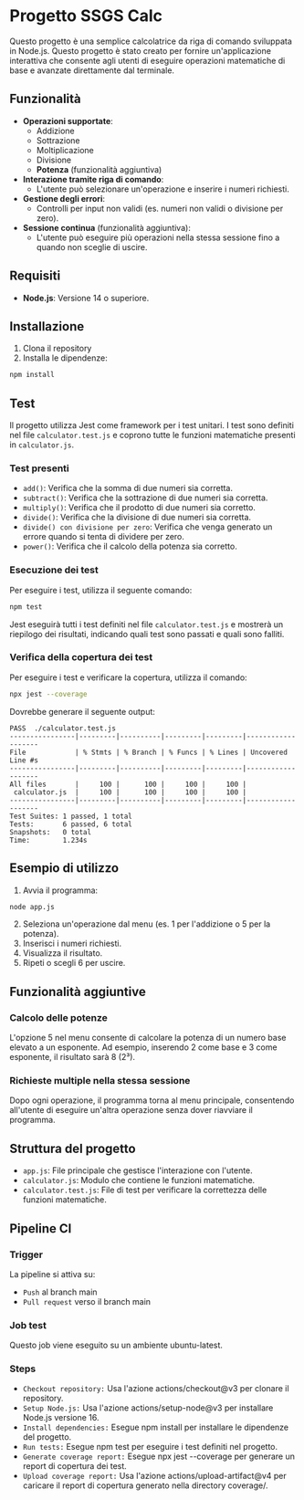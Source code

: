 # Progetto SSGS Calc

Questo progetto è una semplice calcolatrice da riga di comando sviluppata in Node.js. Questo progetto è stato creato per fornire un'applicazione interattiva che consente agli utenti di eseguire operazioni matematiche di base e avanzate direttamente dal terminale.

## Funzionalità

- **Operazioni supportate**:
  - Addizione
  - Sottrazione
  - Moltiplicazione
  - Divisione
  - **Potenza** (funzionalità aggiuntiva)
- **Interazione tramite riga di comando**:
  - L'utente può selezionare un'operazione e inserire i numeri richiesti.
- **Gestione degli errori**:
  - Controlli per input non validi (es. numeri non validi o divisione per zero).
- **Sessione continua** (funzionalità aggiuntiva):
  - L'utente può eseguire più operazioni nella stessa sessione fino a quando non sceglie di uscire.

## Requisiti

- **Node.js**: Versione 14 o superiore.

## Installazione

1. Clona il repository
2. Installa le dipendenze:
```bash
npm install
```

## Test

Il progetto utilizza Jest come framework per i test unitari. I test sono definiti nel file `calculator.test.js` e coprono tutte le funzioni matematiche presenti in `calculator.js`.

### Test presenti

- `add()`: Verifica che la somma di due numeri sia corretta.
- `subtract()`: Verifica che la sottrazione di due numeri sia corretta.
- `multiply()`: Verifica che il prodotto di due numeri sia corretto.
- `divide()`: Verifica che la divisione di due numeri sia corretta.
- `divide() con divisione per zero`: Verifica che venga generato un errore quando si tenta di dividere per zero.
- `power()`: Verifica che il calcolo della potenza sia corretto.

### Esecuzione dei test

Per eseguire i test, utilizza il seguente comando:
```bash
npm test
```
Jest eseguirà tutti i test definiti nel file `calculator.test.js` e mostrerà un riepilogo dei risultati, indicando quali test sono passati e quali sono falliti.

### Verifica della copertura dei test

Per eseguire i test e verificare la copertura, utilizza il comando:
```bash
npx jest --coverage
```

Dovrebbe generare il seguente output:
```
PASS  ./calculator.test.js
----------------|---------|----------|---------|---------|-------------------
File            | % Stmts | % Branch | % Funcs | % Lines | Uncovered Line #s
----------------|---------|----------|---------|---------|-------------------
All files       |     100 |      100 |     100 |     100 |
 calculator.js  |     100 |      100 |     100 |     100 |
----------------|---------|----------|---------|---------|-------------------
Test Suites: 1 passed, 1 total
Tests:       6 passed, 6 total
Snapshots:   0 total
Time:        1.234s
```

## Esempio di utilizzo

1. Avvia il programma:
```bash
node app.js
```

2. Seleziona un'operazione dal menu (es. 1 per l'addizione o 5 per la potenza).
3. Inserisci i numeri richiesti.
4. Visualizza il risultato.
5. Ripeti o scegli 6 per uscire.

## Funzionalità aggiuntive

### Calcolo delle potenze

L'opzione 5 nel menu consente di calcolare la potenza di un numero base elevato a un esponente. Ad esempio, inserendo 2 come base e 3 come esponente, il risultato sarà 8 (2³).

### Richieste multiple nella stessa sessione

Dopo ogni operazione, il programma torna al menu principale, consentendo all'utente di eseguire un'altra operazione senza dover riavviare il programma.

## Struttura del progetto

- `app.js`: File principale che gestisce l'interazione con l'utente.
- `calculator.js`: Modulo che contiene le funzioni matematiche.
- `calculator.test.js`: File di test per verificare la correttezza delle funzioni matematiche.

## Pipeline CI
### Trigger

La pipeline si attiva su:

- `Push` al branch main
- `Pull request` verso il branch main

### Job test 

Questo job viene eseguito su un ambiente ubuntu-latest.

### Steps
- `Checkout repository:` Usa l'azione actions/checkout@v3 per clonare il repository.
- `Setup Node.js:` Usa l'azione actions/setup-node@v3 per installare Node.js versione 16.
- `Install dependencies:` Esegue npm install per installare le dipendenze del progetto.
- `Run tests:` Esegue npm test per eseguire i test definiti nel progetto.
- `Generate coverage report:` Esegue npx jest --coverage per generare un report di copertura dei test.
- `Upload coverage report:` Usa l'azione actions/upload-artifact@v4 per caricare il report di copertura generato nella directory coverage/.
